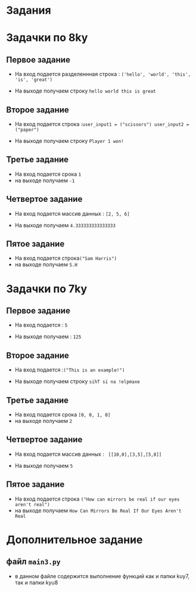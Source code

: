# Задания 

# Задачки по 8ky


## Первое задание

- На вход подается разделеннная строка : `('hello', 'world', 'this', 'is', 'great')`

- На выходе получаем строку `hello world this is great`


## Второе задание 

- На вход подается строка :`user_input1 = ("scissors")
user_input2 =("paper")`

- На выходе получаем строку `Player 1 won!`


## Третье задание 

- На вход подается срока `1`
- на выходе получаем `-1`

## Четвертое задание 


- На вход подается массив данных : `[2, 5, 6]`

- На выходе получаем `4.333333333333333`

## Пятое задание 

- На вход подается строка`("Sam Harris")`
- на выходе получаем  `S.H`


# Задачки по 7ky

## Первое задание

- На вход подается  : `5`

- На выходе получаем : `125`


## Второе задание 

- На вход подается  :`("This is an example!")`

- На выходе получаем строку `sihT si na !elpmaxe`


## Третье задание 

- На вход подается срока `[0, 0, 1, 0]`
- на выходе получаем `2`

## Четвертое задание 


- На вход подается массив данных : ` [[10,0],[3,5],[5,8]]`

- На выходе получаем `5`

## Пятое задание 

- На вход подается строка `("How can mirrors be real if our eyes aren't real")`
- на выходе получаем  `How Can Mirrors Be Real If Our Eyes Aren't Real`


# Дополнительное задание 
## файл `main3.py`

- в данном файле содержится выполнение функций как и папки kuy7, так и папки kyu8

